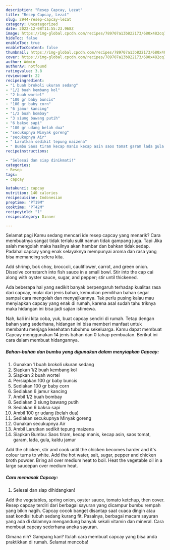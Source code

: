 ```yaml
---
description: "Resep Capcay, Lezat"
title: "Resep Capcay, Lezat"
slug: 2944-resep-capcay-lezat
category: Uncategorized
date: 2022-12-08T11:55:23.968Z
image: https://img-global.cpcdn.com/recipes/789707a13b822173/680x482cq70/capcay-foto-resep-utama.jpg
hideToc: false
enableToc: true
enableTocContent: false
thumbnail: https://img-global.cpcdn.com/recipes/789707a13b822173/680x482cq70/capcay-foto-resep-utama.jpg
cover: https://img-global.cpcdn.com/recipes/789707a13b822173/680x482cq70/capcay-foto-resep-utama.jpg
author: Admin
authorAv: notfound
ratingvalue: 3.8
reviewcount: 22
recipeingredient:
- "1 buah brokoli ukuran sedang"
- "1/2 buah kembang kol"
- "2 buah wortel"
- "100 gr baby buncis"
- "100 gr baby corn"
- "6 jamur kancing"
- "1/2 buah bombay"
- "3 siung bawang putih"
- "6 bakso sapi"
- "100 gr udang belah dua"
- "secukupnya Minyak goreng"
- "secukupnya Air"
- " Larutkan sedikit tepung maizena"
- " Bumbu Saos tiram kecap manis kecap asin saos tomat garam lada gula kaldu jamur"
recipeinstructions:

- "Selesai dan siap dinikmati!"
categories:
- Resep
tags:
- capcay

katakunci: capcay 
nutrition: 140 calories
recipecuisine: Indonesian
preptime: "PT19M"
cooktime: "PT42M"
recipeyield: "1"
recipecategory: Dinner

---
```



Selamat pagi Kamu sedang mencari ide resep capcay yang menarik? Cara membuatnya sangat tidak terlalu sulit namun tidak gampang juga. Tapi Jika salah mengolah maka hasilnya akan hambar dan bahkan tidak sedap. Padahal capcay yang enak selayaknya mempunyai aroma dan rasa yang bisa memancing selera kita.


Add shrimp, bok choy, broccoli, cauliflower, carrot, and green onion. Dissolve cornstarch into fish sauce in a small bowl. Stir into the cap cai along with oyster sauce, sugar, and pepper; stir until thickened.

Ada beberapa hal yang sedikit banyak berpengaruh terhadap kualitas rasa dari capcay, mulai dari jenis bahan, kemudian pemilihan bahan segar sampai cara mengolah dan menyajikannya. Tak perlu pusing kalau mau menyiapkan capcay yang enak di rumah, karena asal sudah tahu triknya maka hidangan ini bisa jadi sajian istimewa.


Nah, kali ini kita coba, yuk, buat capcay sendiri di rumah. Tetap dengan bahan yang sederhana, hidangan ini bisa memberi manfaat untuk membantu menjaga kesehatan tubuhmu sekeluarga. Kamu dapat membuat Capcay menggunakan 14 jenis bahan dan 0 tahap pembuatan. Berikut ini cara dalam membuat hidangannya.

<!--inarticleads1-->

##### Bahan-bahan dan bumbu yang digunakan dalam menyiapkan Capcay:

1. Gunakan 1 buah brokoli ukuran sedang
1. Siapkan 1/2 buah kembang kol
1. Siapkan 2 buah wortel
1. Persiapkan 100 gr baby buncis
1. Sediakan 100 gr baby corn
1. Sediakan 6 jamur kancing
1. Ambil 1/2 buah bombay
1. Sediakan 3 siung bawang putih
1. Sediakan 6 bakso sapi
1. Ambil 100 gr udang (belah dua)
1. Sediakan secukupnya Minyak goreng
1. Gunakan secukupnya Air
1. Ambil  Larutkan sedikit tepung maizena
1. Siapkan  Bumbu: Saos tiram, kecap manis, kecap asin, saos tomat, garam, lada, gula, kaldu jamur


Add the chicken, stir and cook until the chicken becomes harder and it&#39;s colour turns to white. Add the hot water, salt, sugar, pepper and chicken broth powder. Bring all over medium heat to boil. Heat the vegetable oil in a large saucepan over medium heat. 

<!--inarticleads2-->

##### Cara memasak Capcay:


1. Selesai dan siap dihidangkan!

Add the vegetables, spring onion, oyster sauce, tomato ketchup, then cover. Resep capcay terdiri dari berbagai sayuran yang dicampur bumbu rempah yang bikin nagih. Capcay cocok banget disantap saat cuaca dingin atau saat kondisi tubuh sedang kurang fit. Pasalnya, berbagai macam sayuran yang ada di dalamnya mengandung banyak sekali vitamin dan mineral. Cara membuat capcay sederhana aneka sayuran. 

Gimana nih? Gampang kan? Itulah cara membuat capcay yang bisa anda praktikkan di rumah. Selamat mencoba!
